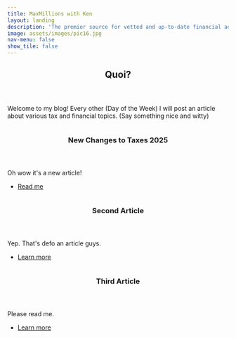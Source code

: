 ```yaml
---
title: MaxMillions with Ken
layout: landing
description: 'The premier source for vetted and up-to-date financial advice & news'
image: assets/images/pic16.jpg
nav-menu: false
show_tile: false
---
```


<!-- Main -->
<div id="main">

<!-- One -->
<section id="one">
	<div class="inner">
		<header class="major">
			<h2>Quoi?</h2>
		</header>
		<p>Welcome to my blog! Every other (Day of the Week) I will post an article about various tax and financial topics. (Say something nice and witty)</p>
	</div>
</section>

<!-- Two -->
<section id="two" class="spotlights">
	<section>
		<a href="posts/template" class="image">
			<img src="assets/images/pic06.jpg" alt="" data-position="center center" />
		</a>
		<div class="content">
			<div class="inner">
				<header class="major">
					<h3>New Changes to Taxes 2025</h3>
				</header>
				<p>Oh wow it's a new article!</p>
				<ul class="actions">
					<li><a href="/posts/template" class="button">Read me</a></li>
				</ul>
			</div>
		</div>
	</section>
	<section>
		<a href="generic.html" class="image">
			<img src="{% link assets/images/pic09.jpg %}" alt="" data-position="top center" />
		</a>
		<div class="content">
			<div class="inner">
				<header class="major">
					<h3>Second Article</h3>
				</header>
				<p>Yep. That's defo an article guys.</p>
				<ul class="actions">
					<li><a href="generic.html" class="button">Learn more</a></li>
				</ul>
			</div>
		</div>
	</section>
	<section>
		<a href="generic.html" class="image">
			<img src="{% link assets/images/pic10.jpg %}" alt="" data-position="25% 25%" />
		</a>
		<div class="content">
			<div class="inner">
				<header class="major">
					<h3>Third Article</h3>
				</header>
				<p>Please read me.</p>
				<ul class="actions">
					<li><a href="generic.html" class="button">Learn more</a></li>
				</ul>
			</div>
		</div>
	</section>
</section>

</div>
